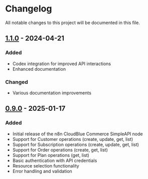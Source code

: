 # Changelog

All notable changes to this project will be documented in this file.

## [1.1.0] - 2024-04-21

### Added

- Codex integration for improved API interactions
- Enhanced documentation

### Changed

- Various documentation improvements

## [0.9.0] - 2025-01-17

### Added

- Initial release of the n8n CloudBlue Commerce SimpleAPI node
- Support for Customer operations (create, update, get, list)
- Support for Subscription operations (create, update, get, list)
- Support for Order operations (create, get, list)
- Support for Plan operations (get, list)
- Basic authentication with API credentials
- Resource selection functionality
- Error handling and validation

[1.1.0]: https://github.com/msoukhomlinov/n8n-nodes-cloudblue-commerce-simpleapi/releases/tag/v1.1.0
[0.9.0]: https://github.com/msoukhomlinov/n8n-nodes-cloudblue-commerce-simpleapi/releases/tag/v0.9.0
